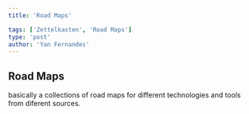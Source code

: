 ```yaml
---
title: 'Road Maps'

tags: ['Zettelkasten', 'Road Maps']
type: 'post'
author: 'Yan Fernandes'
---
```


## Road Maps

basically a collections of road maps for different technologies and tools from diferent sources.
